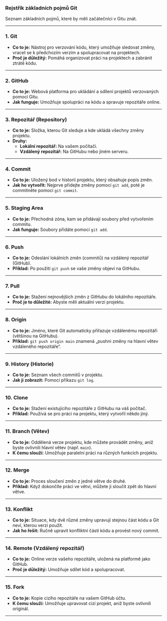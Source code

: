 ### **Rejstřík základních pojmů Git**

Seznam základních pojmů, které by měli začátečníci v Gitu znát.

---

### **1. Git**  
- **Co to je:** Nástroj pro verzování kódu, který umožňuje sledovat změny, vracet se k předchozím verzím a spolupracovat na projektech.  
- **Proč je důležitý:** Pomáhá organizovat práci na projektech a zabránit ztrátě kódu.

---

### **2. GitHub**  
- **Co to je:** Webová platforma pro ukládání a sdílení projektů verzovaných pomocí Gitu.  
- **Jak funguje:** Umožňuje spolupráci na kódu a spravuje repozitáře online.

---

### **3. Repozitář (Repository)**  
- **Co to je:** Složka, kterou Git sleduje a kde ukládá všechny změny projektu.  
- **Druhy:**  
  - **Lokální repozitář:** Na vašem počítači.  
  - **Vzdálený repozitář:** Na GitHubu nebo jiném serveru.  

---

### **4. Commit**  
- **Co to je:** Uložený bod v historii projektu, který obsahuje popis změn.  
- **Jak ho vytvořit:** Nejprve přidejte změny pomocí `git add`, poté je commitněte pomocí `git commit`.  

---

### **5. Staging Area**  
- **Co to je:** Přechodná zóna, kam se přidávají soubory před vytvořením commitu.  
- **Jak funguje:** Soubory přidáte pomocí `git add`.

---

### **6. Push**  
- **Co to je:** Odeslání lokálních změn (commitů) na vzdálený repozitář (GitHub).  
- **Příklad:** Po použití `git push` se vaše změny objeví na GitHubu.

---

### **7. Pull**  
- **Co to je:** Stažení nejnovějších změn z GitHubu do lokálního repozitáře.  
- **Proč je to důležité:** Abyste měli aktuální verzi projektu.

---

### **8. Origin**  
- **Co to je:** Jméno, které Git automaticky přiřazuje vzdálenému repozitáři (většinou na GitHubu).  
- **Příklad:** `git push origin main` znamená „pushni změny na hlavní větev vzdáleného repozitáře“.

---

### **9. History (Historie)**  
- **Co to je:** Seznam všech commitů v projektu.  
- **Jak ji zobrazit:** Pomocí příkazu `git log`.

---

### **10. Clone**  
- **Co to je:** Stažení existujícího repozitáře z GitHubu na váš počítač.  
- **Příklad:** Používá se pro práci na projektu, který vytvořil někdo jiný.

---

### **11. Branch (Větev)**  
- **Co to je:** Oddělená verze projektu, kde můžete provádět změny, aniž byste ovlivnili hlavní větev (např. `main`).  
- **K čemu slouží:** Umožňuje paralelní práci na různých funkcích projektu.

---

### **12. Merge**  
- **Co to je:** Proces sloučení změn z jedné větve do druhé.  
- **Příklad:** Když dokončíte práci ve větvi, můžete ji sloučit zpět do hlavní větve.

---


### **13. Konflikt**  
- **Co to je:** Situace, kdy dvě různé změny upravují stejnou část kódu a Git neví, kterou verzi použít.  
- **Jak ho řešit:** Ručně upravit konfliktní části kódu a provést nový commit.

---

### **14. Remote (Vzdálený repozitář)**  
- **Co to je:** Online verze vašeho repozitáře, uložená na platformě jako GitHub.  
- **Proč je důležitý:** Umožňuje sdílet kód a spolupracovat.

---

### **15. Fork**  
- **Co to je:** Kopie cizího repozitáře na vašem GitHub účtu.  
- **K čemu slouží:** Umožňuje upravovat cizí projekt, aniž byste ovlivnili originál.

---
